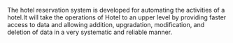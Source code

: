 The hotel reservation system is developed for automating the activities of a hotel.It will take the operations of Hotel to an upper level by providing faster access to data and allowing addition, upgradation, modification, and deletion of data in a very systematic and reliable manner.
